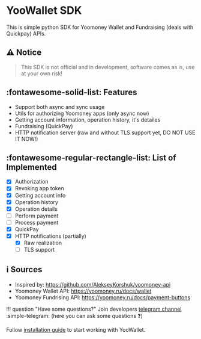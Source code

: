 # YooWallet SDK
This is simple python SDK for Yoomoney Wallet and Fundraising (deals with Quickpay) APIs.
## :warning: Notice
> This SDK is not official and in development, software comes as is, use at your own risk!
## :fontawesome-solid-list: Features
- Support both async and sync usage
- Utils for authorizing Yoomoney apps (only async now)
- Getting account information, operation history, it's detailes
- Fundraising (QuickPay)
- HTTP notification server (raw and without TLS support yet, DO NOT USE IT NOW!)

## :fontawesome-regular-rectangle-list: List of Implemented
- [x] Authorization
- [x] Revoking app token
- [x] Getting account info
- [x] Operation history
- [x] Operation details
- [ ] Perform payment
- [ ] Process payment
- [x] QuickPay
- [x] HTTP notifications (partially)
    - [x] Raw realization
    - [ ] TLS support

## :information_source: Sources
- Inspired by: <https://github.com/AlekseyKorshuk/yoomoney-api>
- Yoomoney Wallet API: <https://yoomoney.ru/docs/wallet>
- Yoomoney Fundrising API: <https://yoomoney.ru/docs/payment-buttons>

!!! question "Have some questions?"
    Join developers [telegram channel](https://t.me/yoowallet_python) :simple-telegram: (here you can ask some questions :question:)

Follow [installation guide](installation.md) to start working with YooWallet.
